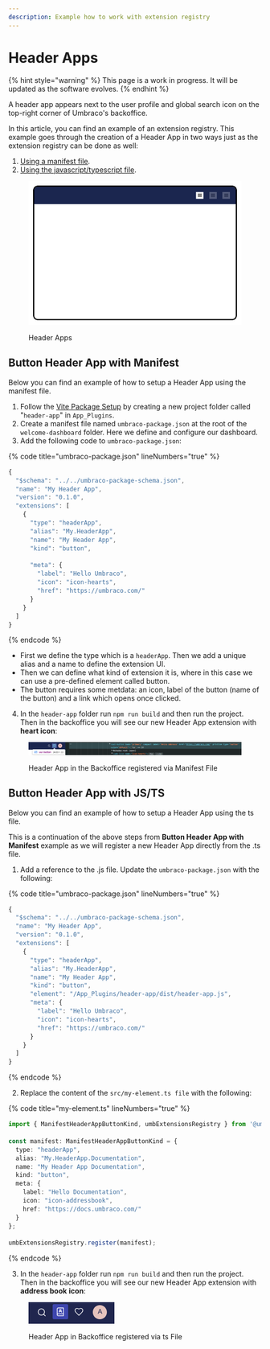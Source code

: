 ```yaml
---
description: Example how to work with extension registry
---
```


# Header Apps

{% hint style="warning" %}
This page is a work in progress. It will be updated as the software evolves.
{% endhint %}

A header app appears next to the user profile and global search icon on the top-right corner of Umbraco's backoffice.&#x20;

In this article, you can find an example of an extension registry. This example goes through the creation of a Header App in two ways just as the extension registry can be done as well:

1. [Using a manifest file](header-apps.md#button-header-app-with-manifest).
2. [Using the javascript/typescript file](header-apps.md#button-header-app-with-js-ts).

<figure><img src="../../.gitbook/assets/header-apps.svg" alt=""><figcaption><p>Header Apps</p></figcaption></figure>

## **Button Header App with Manifest**

Below you can find an example of how to setup a Header App using the manifest file.

1. Follow the [Vite Package Setup](../development-flow/vite-package-setup.md) by creating a new project folder called "`header-app`" in `App_Plugins`.
2. Create a manifest file named `umbraco-package.json` at the root of the `welcome-dashboard` folder. Here we define and configure our dashboard.
3. Add the following code to `umbraco-package.json`:

{% code title="umbraco-package.json" lineNumbers="true" %}

```typescript
{
  "$schema": "../../umbraco-package-schema.json",
  "name": "My Header App",
  "version": "0.1.0",
  "extensions": [
    {
      "type": "headerApp",
      "alias": "My.HeaderApp",
      "name": "My Header App",
      "kind": "button",

      "meta": {
        "label": "Hello Umbraco",
        "icon": "icon-hearts",
        "href": "https://umbraco.com/"
      }
    }
  ]
}
```

{% endcode %}

* First we define the type which is a `headerApp`. Then we add a unique alias and a name to define the extension UI.&#x20;
* Then we can define what kind of extension it is, where in this case we can use a pre-defined element called button.&#x20;
* The button requires some metdata: an icon, label of the button (name of the button) and a link which opens once clicked.&#x20;

4. In the `header-app` folder run `npm run build` and then run the project. Then in the backoffice you will see our new Header App extension with **heart icon**:

<figure><img src="../../.gitbook/assets/header-app-example.png" alt=""><figcaption><p>Header App in the Backoffice registered via Manifest File</p></figcaption></figure>

## **Button Header App with JS/TS**

Below you can find an example of how to setup a Header App using the ts file.&#x20;

This is a continuation of the above steps from **Button Header App with Manifest** example as we will register a new Header App directly from the .ts file.&#x20;

1. Add a reference to the .js file. Update the `umbraco-package.json` with the following:

{% code title="umbraco-package.json" lineNumbers="true" %}

```typescript
{
  "$schema": "../../umbraco-package-schema.json",
  "name": "My Header App",
  "version": "0.1.0",
  "extensions": [
    {
      "type": "headerApp",
      "alias": "My.HeaderApp",
      "name": "My Header App",
      "kind": "button",
      "element": "/App_Plugins/header-app/dist/header-app.js",
      "meta": {
        "label": "Hello Umbraco",
        "icon": "icon-hearts",
        "href": "https://umbraco.com/"
      }
    }
  ]
}
```

{% endcode %}

2. Replace the content of the `src/my-element.ts file` with the following:

{% code title="my-element.ts" lineNumbers="true" %}

```typescript
import { ManifestHeaderAppButtonKind, umbExtensionsRegistry } from '@umbraco-cms/backoffice/extension-registry';

const manifest: ManifestHeaderAppButtonKind = {
  type: "headerApp",
  alias: "My.HeaderApp.Documentation",
  name: "My Header App Documentation",
  kind: "button",
  meta: {
    label: "Hello Documentation",
    icon: "icon-addressbook",
    href: "https://docs.umbraco.com/"
  }
};

umbExtensionsRegistry.register(manifest);
```

{% endcode %}

3. In the `header-app` folder run `npm run build` and then run the project. Then in the backoffice you will see our new Header App extension with **address book** **icon**:

<figure><img src="../../.gitbook/assets/header-app-example-ts.png" alt=""><figcaption><p>Header App in Backoffice registered via ts File</p></figcaption></figure>
